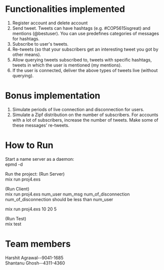 # Functionalities implemented
1. Register account and delete account
2. Send tweet. Tweets can have hashtags (e.g. #COP5615isgreat) and mentions
  (@bestuser). You can use predefines categories of messages for hashtags.
3. Subscribe to user's tweets.
4. Re-tweets (so that your subscribers get an interesting tweet you got by other
  means).
5. Allow querying tweets subscribed to, tweets with specific hashtags, tweets in
  which the user is mentioned (my mentions).
6. If the user is connected, deliver the above types of tweets live (without querying).
  
# Bonus implementation
1. Simulate periods of live connection and disconnection for users.
2. Simulate a Zipf distribution on the number of subscribers. For accounts with a lot
  of subscribers, increase the number of tweets. Make some of these messages’
  re-tweets.


# How to Run
Start a name server as a daemon:<br/>
  epmd -d
  
Run the project:
(Run Server) <br/>
  mix run proj4.exs
  
(Run Client) <br/>
  mix run proj4.exs num_user num_msg num_of_disconnection 
  num_of_disconnection should be less than num_user 
  
  mix run proj4.exs 10 20 5
  
(Run Test)<br/>
  mix test


# Team members
Harshit Agrawal--9041-1685<br/>
Shantanu Ghosh--4311-4360
